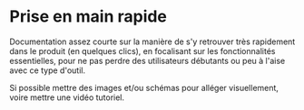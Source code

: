 # Prise en main rapide

Documentation assez courte sur la manière de s'y retrouver très rapidement dans le produit (en quelques clics), en focalisant sur les fonctionnalités essentielles, pour ne pas perdre des utilisateurs débutants ou peu à l'aise avec ce type d'outil.

Si possible mettre des images et/ou schémas pour alléger visuellement, voire mettre une vidéo tutoriel.
